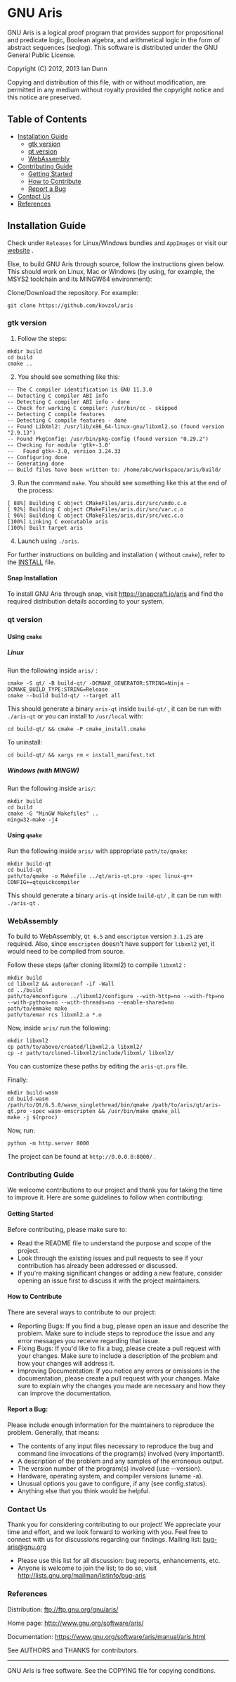 
# GNU Aris

GNU Aris is a logical proof program that provides support for propositional and predicate logic, Boolean algebra, and arithmetical logic in the form of abstract sequences (seqlog). This software is distributed under the GNU General Public License.

Copyright (C) 2012, 2013 Ian Dunn

Copying and distribution of this file, with or without modification, are permitted in any medium without royalty provided the copyright
notice and this notice are preserved.

## Table of Contents
- [Installation Guide](#installation-guide)
  - [gtk version](#gtk-version)
  - [qt version](#qt-version)
  - [WebAssembly](#webassembly)
- [Contributing Guide](#contributing-guide)
  - [Getting Started](#getting-started)
  - [How to Contribute](#how-to-contribute)
  - [Report a Bug](#report-a-bug)
- [Contact Us](#contact-us)
- [References](#references)

## Installation Guide
Check under `Releases` for Linux/Windows bundles and `AppImages` or visit our [website](https://matek.hu/zoltan/aris) .

Else, to build GNU Aris through source, follow the instructions given below. This should work on Linux, Mac or Windows (by using, for example, the MSYS2 toolchain and its MINGW64 environment):

Clone/Download the repository. For example:
   ```
   git clone https://github.com/kovzol/aris
   ```

### gtk version

1. Follow the steps:
```
mkdir build
cd build
cmake ..
```

2. You should see something like this:
```
-- The C compiler identification is GNU 11.3.0
-- Detecting C compiler ABI info
-- Detecting C compiler ABI info - done
-- Check for working C compiler: /usr/bin/cc - skipped
-- Detecting C compile features
-- Detecting C compile features - done
-- Found LibXml2: /usr/lib/x86_64-linux-gnu/libxml2.so (found version "2.9.13") 
-- Found PkgConfig: /usr/bin/pkg-config (found version "0.29.2") 
-- Checking for module 'gtk+-3.0'
--   Found gtk+-3.0, version 3.24.33
-- Configuring done
-- Generating done
-- Build files have been written to: /home/abc/workspace/aris/build/
```

3. Run the command `make`. You should see something like this at the end of the process:
```
[ 88%] Building C object CMakeFiles/aris.dir/src/undo.c.o
[ 92%] Building C object CMakeFiles/aris.dir/src/var.c.o
[ 96%] Building C object CMakeFiles/aris.dir/src/vec.c.o
[100%] Linking C executable aris
[100%] Built target aris
```

4. Launch using `./aris`.

For further instructions on building and installation ( without `cmake`), refer to the [INSTALL](INSTALL) file.

#### Snap Installation

To install GNU Aris through snap, visit https://snapcraft.io/aris and find the required distribution details according to your system.

### qt version
#### Using `cmake`

##### Linux
Run the following inside `aris/` :
```
cmake -S qt/ -B build-qt/ -DCMAKE_GENERATOR:STRING=Ninja -DCMAKE_BUILD_TYPE:STRING=Release
cmake --build build-qt/ --target all
```
This should generate a binary `aris-qt` inside `build-qt/` , it can be run with `./aris-qt` or you can install to `/usr/local` with:
```
cd build-qt/ && cmake -P cmake_install.cmake
```
To uninstall:
```
cd build-qt/ && xargs rm < install_manifest.txt
```

##### Windows (with MINGW)

Run the following inside `aris/`:
```
mkdir build
cd build
cmake -G "MinGW Makefiles" ..
mingw32-make -j4
```

#### Using `qmake`

Run the following inside `aris/` with appropriate `path/to/qmake`:
```
mkdir build-qt
cd build-qt
path/to/qmake -o Makefile ../qt/aris-qt.pro -spec linux-g++ CONFIG+=qtquickcompiler
```
This should generate a binary `aris-qt` inside `build-qt/` , it can be run with `./aris-qt` .

### WebAssembly

To build to WebAssembly, `Qt 6.5` and `emscripten` version `3.1.25` are required.
Also, since `emscripten` doesn't have support for `libxml2` yet, it would need to be compiled from source.

Follow these steps (after cloning libxml2) to compile `libxml2` :
```
mkdir build
cd libxml2 && autoreconf -if -Wall
cd ../build 
path/to/emconfigure ../libxml2/configure --with-http=no --with-ftp=no --with-python=no --with-threads=no --enable-shared=no
path/to/emmake make
path/to/emar rcs libxml2.a *.o
```

Now, inside `aris/` run the following:
```
mkdir libxml2
cp path/to/above/created/libxml2.a libxml2/
cp -r path/to/cloned-libxml2/include/libxml/ libxml2/
```
You can customize these paths by editing the `aris-qt.pro` file.

Finally:

```
mkdir build-wasm
cd build-wasm
/path/to/Qt/6.5.0/wasm_singlethread/bin/qmake /path/to/aris/qt/aris-qt.pro -spec wasm-emscripten && /usr/bin/make qmake_all
make -j $(nproc)
```

Now, run:
```
python -m http.server 8000
```
The project can be found at `http://0.0.0.0:8000/` .


### Contributing Guide
We welcome contributions to our project and thank you for taking the time to improve it. Here are some guidelines to follow when contributing:

#### Getting Started
Before contributing, please make sure to:
- Read the README file to understand the purpose and scope of the project.
- Look through the existing issues and pull requests to see if your contribution has already been addressed or discussed.
- If you're making significant changes or adding a new feature, consider opening an issue first to discuss it with the project maintainers.

#### How to Contribute
There are several ways to contribute to our project:
- Reporting Bugs: If you find a bug, please open an issue and describe the problem. Make sure to include steps to reproduce the issue and any error messages you receive regarding that issue.
- Fixing Bugs: If you'd like to fix a bug, please create a pull request with your changes. Make sure to include a description of the problem and how your changes will address it.
- Improving Documentation: If you notice any errors or omissions in the documentation, please create a pull request with your changes. Make sure to explain why the changes you made are necessary and how they can improve the documentation.

#### Report a Bug:
Please include enough information for the maintainers to reproduce the problem. Generally, that means:

- The contents of any input files necessary to reproduce the bug and command line invocations of the program(s) involved (very important!).
- A description of the problem and any samples of the erroneous output.
- The version number of the program(s) involved (use --version).
- Hardware, operating system, and compiler versions (uname -a).
- Unusual options you gave to configure, if any (see config.status).
- Anything else that you think would be helpful.

### Contact Us
Thank you for considering contributing to our project! We appreciate your time and effort, and we look forward to working with you.
Feel free to connect with us for discussions regarding our findings.
Mailing list: bug-aris@gnu.org
- Please use this list for all discussion: bug reports, enhancements, etc.
- Anyone is welcome to join the list; to do so, visit http://lists.gnu.org/mailman/listinfo/bug-aris

### References
Distribution: ftp://ftp.gnu.org/gnu/aris/ 

Home page: http://www.gnu.org/software/aris/

Documentation: https://www.gnu.org/software/aris/manual/aris.html

See AUTHORS and THANKS for contributors.

-------------
GNU Aris is free software.  See the COPYING file for copying conditions.
